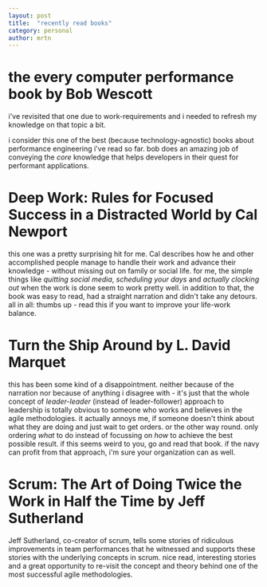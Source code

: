 ```yaml
---
layout: post
title:  "recently read books"
category: personal
author: mrtn
---
```


# the every computer performance book by Bob Wescott

i've revisited that one due to work-requirements and i needed to refresh my knowledge on that topic a bit. 

i consider this one of the best (because technology-agnostic) books about performance engineering i've read so far. bob does an amazing job of conveying the *core* knowledge that helps developers in their quest for performant applications. 

# Deep Work: Rules for Focused Success in a Distracted World by Cal Newport 

this one was a pretty surprising hit for me. Cal describes how he and other accomplished people manage to handle their work and advance their knowledge - without missing out on family or social life. for me, the simple things like _quitting social media_, _scheduling your days_ and _actually clocking out_ when the work is done seem to work pretty well. in addition to that, the book was easy to read, had a straight narration and didn't take any detours. all in all: thumbs up - read this if you want to improve your life-work balance.  

# Turn the Ship Around by L. David Marquet

this has been some kind of a disappointment. neither because of the narration nor because of anything i disagree with - it's just that the whole concept of _leader-leader_ (instead of leader-follower) approach to leadership is totally obvious to someone who works and believes in the agile methodologies. it actually annoys me, if someone doesn't think about what they are doing and just wait to get orders. or the other way round. only ordering *what* to do instead of focussing on *how* to achieve the best possible result. if this seems weird to you, go and read that book. if the navy can profit from that approach, i'm sure your organization can as well.

# Scrum: The Art of Doing Twice the Work in Half the Time by Jeff Sutherland

Jeff Sutherland, co-creator of scrum, tells some stories of ridiculous improvements in team performances that he witnessed and supports these stories with the underlying concepts in scrum. nice read, interesting stories and a great opportunity to re-visit the concept and theory behind one of the most successful agile methodologies. 
